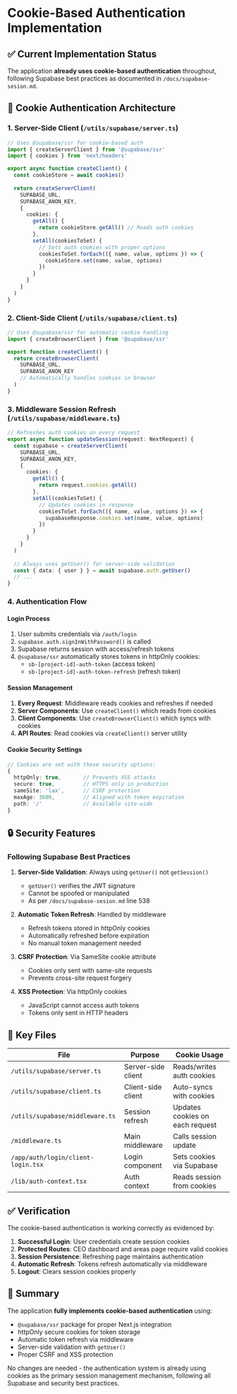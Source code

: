 # Cookie-Based Authentication Implementation

## ✅ Current Implementation Status

The application **already uses cookie-based authentication** throughout, following Supabase best practices as documented in `/docs/supabase-sesion.md`.

## 🍪 Cookie Authentication Architecture

### 1. **Server-Side Client** (`/utils/supabase/server.ts`)
```typescript
// Uses @supabase/ssr for cookie-based auth
import { createServerClient } from '@supabase/ssr'
import { cookies } from 'next/headers'

export async function createClient() {
  const cookieStore = await cookies()
  
  return createServerClient(
    SUPABASE_URL,
    SUPABASE_ANON_KEY,
    {
      cookies: {
        getAll() {
          return cookieStore.getAll() // Reads auth cookies
        },
        setAll(cookiesToSet) {
          // Sets auth cookies with proper options
          cookiesToSet.forEach(({ name, value, options }) => {
            cookieStore.set(name, value, options)
          })
        }
      }
    }
  )
}
```

### 2. **Client-Side Client** (`/utils/supabase/client.ts`)
```typescript
// Uses @supabase/ssr for automatic cookie handling
import { createBrowserClient } from '@supabase/ssr'

export function createClient() {
  return createBrowserClient(
    SUPABASE_URL,
    SUPABASE_ANON_KEY
    // Automatically handles cookies in browser
  )
}
```

### 3. **Middleware Session Refresh** (`/utils/supabase/middleware.ts`)
```typescript
// Refreshes auth cookies on every request
export async function updateSession(request: NextRequest) {
  const supabase = createServerClient(
    SUPABASE_URL,
    SUPABASE_ANON_KEY,
    {
      cookies: {
        getAll() {
          return request.cookies.getAll()
        },
        setAll(cookiesToSet) {
          // Updates cookies in response
          cookiesToSet.forEach(({ name, value, options }) => {
            supabaseResponse.cookies.set(name, value, options)
          })
        }
      }
    }
  )
  
  // Always uses getUser() for server-side validation
  const { data: { user } } = await supabase.auth.getUser()
  // ...
}
```

### 4. **Authentication Flow**

#### Login Process
1. User submits credentials via `/auth/login`
2. `supabase.auth.signInWithPassword()` is called
3. Supabase returns session with access/refresh tokens
4. `@supabase/ssr` automatically stores tokens in httpOnly cookies:
   - `sb-[project-id]-auth-token` (access token)
   - `sb-[project-id]-auth-token-refresh` (refresh token)

#### Session Management
1. **Every Request**: Middleware reads cookies and refreshes if needed
2. **Server Components**: Use `createClient()` which reads from cookies
3. **Client Components**: Use `createBrowserClient()` which syncs with cookies
4. **API Routes**: Read cookies via `createClient()` server utility

#### Cookie Security Settings
```typescript
// Cookies are set with these security options:
{
  httpOnly: true,       // Prevents XSS attacks
  secure: true,         // HTTPS only in production
  sameSite: 'lax',      // CSRF protection
  maxAge: 3600,         // Aligned with token expiration
  path: '/'             // Available site-wide
}
```

## 🔒 Security Features

### Following Supabase Best Practices

1. **Server-Side Validation**: Always using `getUser()` not `getSession()`
   - `getUser()` verifies the JWT signature
   - Cannot be spoofed or manipulated
   - As per `/docs/supabase-sesion.md` line 538

2. **Automatic Token Refresh**: Handled by middleware
   - Refresh tokens stored in httpOnly cookies
   - Automatically refreshed before expiration
   - No manual token management needed

3. **CSRF Protection**: Via SameSite cookie attribute
   - Cookies only sent with same-site requests
   - Prevents cross-site request forgery

4. **XSS Protection**: Via httpOnly cookies
   - JavaScript cannot access auth tokens
   - Tokens only sent in HTTP headers

## 📝 Key Files

| File | Purpose | Cookie Usage |
|------|---------|--------------|
| `/utils/supabase/server.ts` | Server-side client | Reads/writes auth cookies |
| `/utils/supabase/client.ts` | Client-side client | Auto-syncs with cookies |
| `/utils/supabase/middleware.ts` | Session refresh | Updates cookies on each request |
| `/middleware.ts` | Main middleware | Calls session update |
| `/app/auth/login/client-login.tsx` | Login component | Sets cookies via Supabase |
| `/lib/auth-context.tsx` | Auth context | Reads session from cookies |

## ✅ Verification

The cookie-based authentication is working correctly as evidenced by:

1. **Successful Login**: User credentials create session cookies
2. **Protected Routes**: CEO dashboard and areas page require valid cookies
3. **Session Persistence**: Refreshing page maintains authentication
4. **Automatic Refresh**: Tokens refresh automatically via middleware
5. **Logout**: Clears session cookies properly

## 🎯 Summary

The application **fully implements cookie-based authentication** using:
- `@supabase/ssr` package for proper Next.js integration
- httpOnly secure cookies for token storage
- Automatic token refresh via middleware
- Server-side validation with `getUser()`
- Proper CSRF and XSS protection

No changes are needed - the authentication system is already using cookies as the primary session management mechanism, following all Supabase and security best practices.
